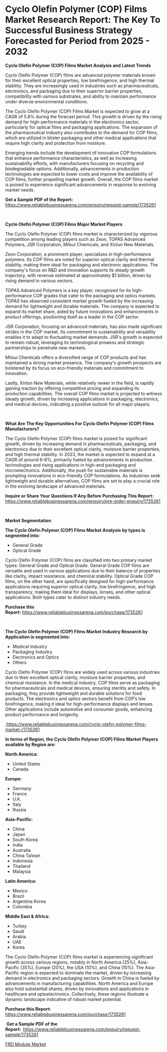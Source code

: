 <p><h1>Cyclo Olefin Polymer (COP) Films Market Research Report: The Key To Successful Business Strategy Forecasted for Period from 2025 - 2032</h1></p><p><strong>Cyclo Olefin Polymer (COP) Films Market Analysis and Latest Trends</strong></p>
<p><p>Cyclo Olefin Polymer (COP) films are advanced polymer materials known for their excellent optical properties, low birefringence, and high thermal stability. They are increasingly used in industries such as pharmaceuticals, electronics, and packaging due to their superior barrier properties, compatibility with various substrates, and ability to maintain performance under diverse environmental conditions. </p><p>The Cyclo Olefin Polymer (COP) Films Market is expected to grow at a CAGR of 5.8% during the forecast period. This growth is driven by the rising demand for high-performance materials in the electronics sector, particularly for optical films and packaging applications. The expansion of the pharmaceutical industry also contributes to the demand for COP films, which are utilized in blister packaging and other medical applications that require high clarity and protection from moisture. </p><p>Emerging trends include the development of innovative COP formulations that enhance performance characteristics, as well as increasing sustainability efforts, with manufacturers focusing on recycling and biodegradable options. Additionally, advancements in production technologies are expected to lower costs and improve the availability of COP films, further propelling market growth. Overall, the COP films market is poised to experience significant advancements in response to evolving market needs.</p></p>
<p><strong>Get a Sample PDF of the Report:&nbsp;</strong> <a href="https://www.reliablebusinessarena.com/enquiry/request-sample/1735261?utm_campaign=3272&utm_medium=2&utm_source=Github&utm_content=ia&utm_term=25032025&utm_id=cyclo-olefin-polymer-cop-films">https://www.reliablebusinessarena.com/enquiry/request-sample/1735261</a></p>
<p>&nbsp;</p>
<p><strong>Cyclo Olefin Polymer (COP) Films Major Market Players</strong></p>
<p><p>The Cyclo Olefin Polymer (COP) films market is characterized by vigorous competition among leading players such as Zeon, TOPAS Advanced Polymers, JSR Corporation, Mitsui Chemicals, and Xinlun New Materials. </p><p>Zeon Corporation, a prominent player, specializes in high-performance polymers. Its COP films are noted for superior optical clarity and thermal stability, making them ideal for packaging and electronic applications. The company's focus on R&D and innovation supports its steady growth trajectory, with revenue estimated at approximately $1 billion, driven by rising demand in various sectors.</p><p>TOPAS Advanced Polymers is a key player, recognized for its high-performance COP grades that cater to the packaging and optics markets. TOPAS has observed consistent market growth fueled by the increasing demand for lightweight and durable materials. The company is expected to expand its market share, aided by future innovations and enhancements in product offerings, positioning itself as a leader in the COP sector.</p><p>JSR Corporation, focusing on advanced materials, has also made significant strides in the COP market. Its commitment to sustainability and versatility enables it to adapt to fluctuating market demands. JSR's growth is expected to remain robust, leveraging its technological prowess and strategic partnerships to penetrate new markets.</p><p>Mitsui Chemicals offers a diversified range of COP products and has maintained a strong market presence. The company's growth prospects are bolstered by its focus on eco-friendly materials and commitment to innovation.</p><p>Lastly, Xinlun New Materials, while relatively newer in the field, is rapidly gaining traction by offering competitive pricing and expanding its production capabilities. The overall COP films market is projected to witness steady growth, driven by increasing applications in packaging, electronics, and medical devices, indicating a positive outlook for all major players.</p></p>
<p>&nbsp;</p>
<p><strong>What Are The Key Opportunities For Cyclo Olefin Polymer (COP) Films Manufacturers?</strong></p>
<p><p>The Cyclo Olefin Polymer (COP) films market is poised for significant growth, driven by increasing demand in pharmaceuticals, packaging, and electronics due to their excellent optical clarity, moisture barrier properties, and high thermal stability. In 2023, the market is expected to expand at a CAGR of around 6-8%, primarily fueled by advancements in production technologies and rising applications in high-end packaging and microelectronics. Additionally, the push for sustainable materials is prompting innovations in eco-friendly COP formulations. As industries seek lightweight and durable alternatives, COP films are set to play a crucial role in the evolving landscape of advanced materials.</p></p>
<p><strong>Inquire or Share Your Questions If Any Before Purchasing This Report:</strong> <a href="https://www.reliablebusinessarena.com/enquiry/pre-order-enquiry/1735261?utm_campaign=3272&utm_medium=2&utm_source=Github&utm_content=ia&utm_term=25032025&utm_id=cyclo-olefin-polymer-cop-films">https://www.reliablebusinessarena.com/enquiry/pre-order-enquiry/1735261</a></p>
<p>&nbsp;</p>
<p><strong>Market Segmentation</strong></p>
<p><strong>The Cyclo Olefin Polymer (COP) Films Market Analysis by types is segmented into:</strong></p>
<p><ul><li>General Grade</li><li>Optical Grade</li></ul></p>
<p><p>Cyclo Olefin Polymer (COP) films are classified into two primary market types: General Grade and Optical Grade. General Grade COP films are versatile and used in various applications due to their balance of properties like clarity, impact resistance, and chemical stability. Optical Grade COP films, on the other hand, are specifically designed for high-performance applications requiring superior optical clarity, low birefringence, and high transparency, making them ideal for displays, lenses, and other optical applications. Both types cater to distinct industry needs.</p></p>
<p><strong>Purchase this Report:&nbsp;</strong><a href="https://www.reliablebusinessarena.com/purchase/1735261?utm_campaign=3272&utm_medium=2&utm_source=Github&utm_content=ia&utm_term=25032025&utm_id=cyclo-olefin-polymer-cop-films">https://www.reliablebusinessarena.com/purchase/1735261</a></p>
<p>&nbsp;</p>
<p><strong>The Cyclo Olefin Polymer (COP) Films Market Industry Research by Application is segmented into:</strong></p>
<p><ul><li>Medical Industry</li><li>Packaging Industry</li><li>Electronics and Optics</li><li>Others</li></ul></p>
<p><p>Cyclo Olefin Polymer (COP) films are widely used across various industries due to their excellent optical clarity, moisture barrier properties, and chemical resistance. In the medical industry, COP films serve as packaging for pharmaceuticals and medical devices, ensuring sterility and safety. In packaging, they provide lightweight and durable solutions for food products. The electronics and optics sectors benefit from COP’s low birefringence, making it ideal for high-performance displays and lenses. Other applications include automotive and consumer goods, enhancing product performance and longevity.</p></p>
<p><a href="https://www.reliablebusinessarena.com/cyclo-olefin-polymer-films-market-r1735261?utm_campaign=3272&utm_medium=2&utm_source=Github&utm_content=ia&utm_term=25032025&utm_id=cyclo-olefin-polymer-cop-films">&nbsp;https://www.reliablebusinessarena.com/cyclo-olefin-polymer-films-market-r1735261</a></p>
<p><strong>In terms of Region, the Cyclo Olefin Polymer (COP) Films Market Players available by Region are:</strong></p>
<p>
    <p> <strong> North America: </strong>
        <ul>
            <li>United States</li>
            <li>Canada</li>
        </ul>
        </p> 
    <p> <strong> Europe: </strong>
        <ul>
            <li>Germany</li>
            <li>France</li>
            <li>U.K.</li>
            <li>Italy</li>
            <li>Russia</li>
        </ul>
        </p> 
    <p> <strong> Asia-Pacific: </strong>
        <ul>
            <li>China</li>
            <li>Japan</li>
            <li>South Korea</li>
            <li>India</li>
            <li>Australia</li>
            <li>China Taiwan</li>
            <li>Indonesia</li>
            <li>Thailand</li>
            <li>Malaysia</li>
        </ul>
        </p> 
    <p> <strong> Latin America: </strong>
        <ul>
            <li>Mexico</li>
            <li>Brazil</li>
            <li>Argentina Korea</li>
            <li>Colombia</li>
        </ul>
        </p> 
    <p> <strong> Middle East & Africa: </strong>
        <ul>
            <li>Turkey</li>
            <li>Saudi</li>
            <li>Arabia</li>
            <li>UAE</li>
            <li>Korea</li>
        </ul>
    </p>
    </p>
<p><p>The Cyclo Olefin Polymer (COP) films market is experiencing significant growth across various regions, notably in North America (25%), Asia-Pacific (35%), Europe (20%), the USA (10%), and China (10%). The Asia-Pacific region is expected to dominate the market, driven by increasing demand in electronics and packaging sectors. Growth in China is fueled by advancements in manufacturing capabilities. North America and Europe also hold substantial shares, driven by innovations and applications in healthcare and optoelectronics. Collectively, these regions illustrate a dynamic landscape indicative of robust market potential.</p></p>
<p><strong>Purchase this Report: </strong><a href="https://www.reliablebusinessarena.com/purchase/1735261?utm_campaign=3272&utm_medium=2&utm_source=Github&utm_content=ia&utm_term=25032025&utm_id=cyclo-olefin-polymer-cop-films">https://www.reliablebusinessarena.com/purchase/1735261</a></p>
<p>&nbsp;<strong>Get a Sample PDF of the Report:&nbsp;&nbsp;</strong><a href="https://www.reliablebusinessarena.com/enquiry/request-sample/1735261?utm_campaign=3272&utm_medium=2&utm_source=Github&utm_content=ia&utm_term=25032025&utm_id=cyclo-olefin-polymer-cop-films">https://www.reliablebusinessarena.com/enquiry/request-sample/1735261</a></p>
<p><strong></strong></p>
<p><p><a href="https://github.com/akermigarib/Market-Research-Report-List-1/blob/main/frd-module-market.md?utm_campaign=3272&utm_medium=2&utm_source=Github&utm_content=ia&utm_term=25032025&utm_id=cyclo-olefin-polymer-cop-films">FRD Module Market</a></p></p>